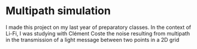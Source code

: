 # Multipath simulation

I made this project on my last year of preparatory classes. In the context of Li-Fi, I was studying with Clément Coste the noise resulting from multipath in the transmission of a light message between two points in a 2D grid 